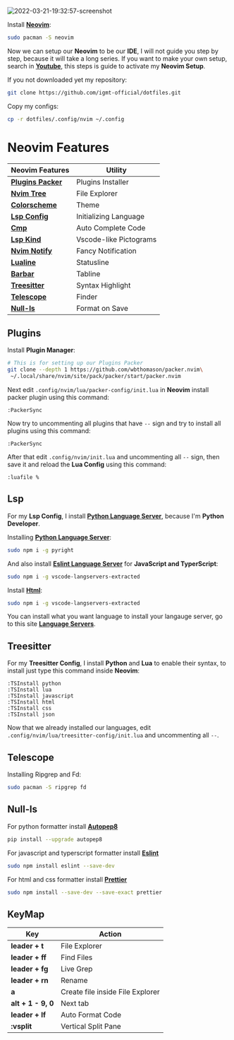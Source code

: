 ![2022-03-21-19:32:57-screenshot](https://user-images.githubusercontent.com/96023410/159258190-a5b90b65-8281-4253-9748-11151f8176a2.png)

Install **[Neovim](https://github.com/neovim/neovim/wiki/Installing-Neovim)**:

```bash
sudo pacman -S neovim
```

Now we can setup our **Neovim** to be our **IDE**, I will not guide you step by step, because it will take a long series.
If you want to make your own setup, search in **[Youtube](https://youtube.com)**, this steps is guide to activate my **Neovim Setup**.

If you not downloaded yet my repository:

```bash
git clone https://github.com/igmt-official/dotfiles.git
```

Copy my configs:

```bash
cp -r dotfiles/.config/nvim ~/.config
```

# Neovim Features

| Neovim Features                                                                     | Utility                  |
| ----------------------------------------------------------------------------------- | ------------------------ |
| **[Plugins Packer](https://github.com/wbthomason/packer.nvim)**                     | Plugins Installer        |
| **[Nvim Tree](https://github.com/kyazdani42/nvim-tree.lua)**                        | File Explorer            |
| **[Colorscheme](https://github.com/Mofiqul/dracula.nvim)**                          | Theme                    |
| **[Lsp Config](https://github.com/neovim/nvim-lspconfig)**                          | Initializing Language    |
| **[Cmp](https://github.com/neovim/nvim-lspconfig/wiki/Autocompletion)**             | Auto Complete Code       |
| **[Lsp Kind](https://github.com/onsails/lspkind-nvim)**                             | Vscode-like Pictograms   |
| **[Nvim Notify](https://github.com/rcarriga/nvim-notify)**                          | Fancy Notification       |
| **[Lualine](https://github.com/nvim-lualine/lualine.nvim)**                         | Statusline               |
| **[Barbar](https://github.com/romgrk/barbar.nvim)**                                 | Tabline                  |
| **[Treesitter](https://tree-sitter.github.io/tree-sitter/)**                        | Syntax Highlight         |
| **[Telescope](https://github.com/nvim-telescope/telescope.nvim#pickers)**           | Finder                   |
| **[Null-ls](https://github.com/jose-elias-alvarez/null-ls.nvim)**                   | Format on Save           |

## Plugins

Install **Plugin Manager**:

```bash
# This is for setting up our Plugins Packer
git clone --depth 1 https://github.com/wbthomason/packer.nvim\
 ~/.local/share/nvim/site/pack/packer/start/packer.nvim
```

Next edit ```.config/nvim/lua/packer-config/init.lua``` in **Neovim** install packer plugin using this command:

```vim
:PackerSync
```

Now try to uncommenting all plugins that have ```--``` sign and try to install all plugins using this command:

```vim
:PackerSync
```

After that edit ```.config/nvim/init.lua``` and uncommenting all ```--``` sign, then save it and reload the **Lua Config** using this command:

```vim
:luafile %
```

## Lsp

For my **Lsp Config**, I install **[Python Language Server](https://github.com/microsoft/pyright)**, because I'm **Python Developer**.

Installing **[Python Language Server](https://github.com/microsoft/pyright)**:

```bash
sudo npm i -g pyright
```

And also install **[Eslint Language Server](https://github.com/hrsh7th/vscode-langservers-extracted)** for **JavaScript and TyperScript**:

```bash
sudo npm i -g vscode-langservers-extracted
```

Install **[Html](https://github.com/neovim/nvim-lspconfig/blob/master/doc/server_configurations.md#html)**:

```bash
sudo npm i -g vscode-langservers-extracted
```

You can install what you want language to install your langauge server,
go to this site **[Language Servers](https://github.com/neovim/nvim-lspconfig/blob/master/doc/server_configurations.md)**.

## Treesitter

For my **Treesitter Config**, I install **Python** and **Lua** to enable their syntax, to install just type this command inside **Neovim**:

```vim
:TSInstall python
:TSInstall lua
:TSInstall javascript
:TSInstall html
:TSInstall css
:TSInstall json
```

Now that we already installed our languages, edit ```.config/nvim/lua/treesitter-config/init.lua``` and uncommenting all ```--```.

## Telescope

Installing Ripgrep and Fd:

```bash
sudo pacman -S ripgrep fd
```

## Null-ls

For python formatter install **[Autopep8](https://github.com/hhatto/autopep8/tree/889805a94fbb33d6e1b896406c970d942369031a)**

```bash
pip install --upgrade autopep8
```

For javascript and typerscript formatter install **[Eslint](https://github.com/eslint/eslint/tree/18f5e05bce10503186989d81ca484abb185a2c9d)**

```bash
sudo npm install eslint --save-dev
```

For html and css formatter install **[Prettier](https://github.com/prettier/prettier)**

```bash
sudo npm install --save-dev --save-exact prettier
```

## KeyMap

| Key                            | Action                           |
| -------------------------------| -------------------------------- |
| **leader + t**                 | File Explorer                    |
| **leader + ff**                | Find Files                       |
| **leader + fg**                | Live Grep                        |
| **leader + rn**                | Rename                           |
| **a**                          | Create file inside File Explorer |
| **alt + 1 - 9, 0**             | Next tab                         |
| **leader + lf**                | Auto Format Code                 |
| **:vsplit**                    | Vertical Split Pane              |
